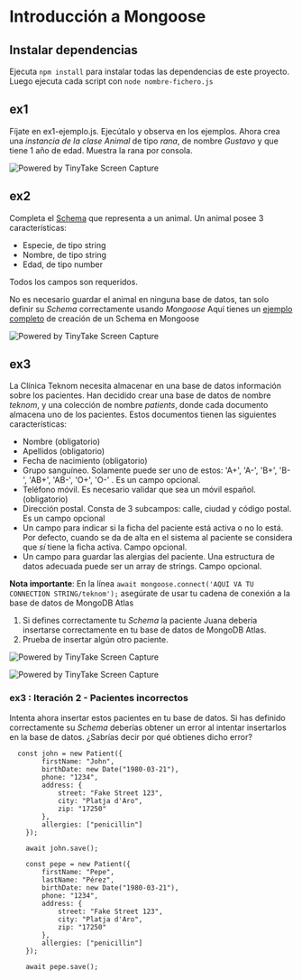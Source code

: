 # Introducción a Mongoose

## Instalar dependencias

Ejecuta `npm install` para instalar todas las dependencias de este proyecto.
Luego ejecuta cada script con `node nombre-fichero.js`

## ex1

Fíjate en ex1-ejemplo.js. Ejecútalo y observa en los ejemplos.
Ahora crea una *instancia de la clase Animal* de tipo _rana_, de nombre _Gustavo_ y que tiene 1 año de edad.
Muestra la rana por consola.

<img src="https://oscarm.tinytake.com/media/1779242?filename=1750071578698_TinyTake16-06-2025-12-59-34_638856683781840953.png&sub_type=thumbnail_preview&type=attachment&width=794&height=103" title="Powered by TinyTake Screen Capture"/><br>

## ex2

Completa  el [Schema](https://mongoosejs.com/docs/guide.html#definition) que representa a un animal.
Un animal posee 3 características:

- Especie, de tipo string
- Nombre, de tipo string
- Edad, de tipo number

Todos los campos son requeridos.

No es necesario guardar el animal en ninguna base de datos, tan solo definir su _Schema_ correctamente usando _Mongoose_
Aquí tienes un [ejemplo completo](https://github.com/omiras/ejemplos-backend-ironhack/edit/main/mongoose/app-dungeon-dragons-solution.js) de creación de un Schema en Mongoose

<img src="https://oscarm.tinytake.com/media/177924f?filename=1750071794503_TinyTake16-06-2025-01-03-12_638856685938065377.png&sub_type=thumbnail_preview&type=attachment&width=627&height=169" title="Powered by TinyTake Screen Capture"/><br>

## ex3

La Clínica Teknom necesita almacenar en una base de datos información sobre los pacientes.
Han decidido crear una base de datos de nombre _teknom_, y una colección de nombre _patients_, donde cada documento almacena uno de los pacientes. Estos documentos tienen las siguientes características:

- Nombre (obligatorio)
- Apellidos (obligatorio)
- Fecha de nacimiento (obligatorio)
- Grupo sanguíneo. Solamente puede ser uno de estos: 'A+', 'A-', 'B+', 'B-', 'AB+', 'AB-', 'O+', 'O-' . Es un campo opcional.
- Teléfono móvil. Es necesario validar que sea un móvil español. (obligatorio)
- Dirección postal. Consta de 3 subcampos: calle, ciudad y código postal. Es un campo opcional
- Un campo para indicar si la ficha del paciente está activa o no lo está. Por defecto, cuando se da de alta en el sistema al paciente se considera que *sí* tiene la ficha activa. Campo opcional.
- Un campo para guardar las alergias del paciente. Una estructura de datos adecuada puede ser un array de strings. Campo opcional.

**Nota importante**: En la línea `await mongoose.connect('AQUI VA TU CONNECTION STRING/teknom');` asegúrate de usar tu cadena de conexión a la base de datos de MongoDB Atlas

1. Si defines correctamente tu _Schema_ la paciente Juana debería insertarse correctamente en tu base de datos de MongoDB Atlas.
2. Prueba de insertar algún otro paciente.

<img src="https://oscarm.tinytake.com/media/177929e?filename=1750072511759_TinyTake16-06-2025-01-15-09_638856693110893655.png&sub_type=thumbnail_preview&type=attachment&width=797&height=63" title="Powered by TinyTake Screen Capture"/><br>

<img src="https://oscarm.tinytake.com/media/17792a5?filename=1750072588589_TinyTake16-06-2025-01-16-05_638856693871182928.png&sub_type=thumbnail_preview&type=attachment&width=800&height=501" title="Powered by TinyTake Screen Capture"/><br>

### ex3 : Iteración 2 - Pacientes incorrectos

Intenta ahora insertar estos pacientes en tu base de datos.
Si has definido correctamente su _Schema_ deberías obtener un error al intentar insertarlos en la base de datos. ¿Sabrías decir por qué obtienes dicho error?

```
  const john = new Patient({
        firstName: "John",
        birthDate: new Date("1980-03-21"),
        phone: "1234",
        address: {
            street: "Fake Street 123",
            city: "Platja d'Aro",
            zip: "17250"
        },
        allergies: ["penicillin"]
    });

    await john.save();
```

```
    const pepe = new Patient({
        firstName: "Pepe",
        lastName: "Pérez",
        birthDate: new Date("1980-03-21"),
        phone: "1234",
        address: {
            street: "Fake Street 123",
            city: "Platja d'Aro",
            zip: "17250"
        },
        allergies: ["penicillin"]
    });

    await pepe.save();
```